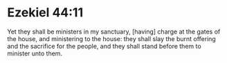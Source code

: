 # Ezekiel 44:11

Yet they shall be ministers in my sanctuary, [having] charge at the gates of the house, and ministering to the house: they shall slay the burnt offering and the sacrifice for the people, and they shall stand before them to minister unto them.